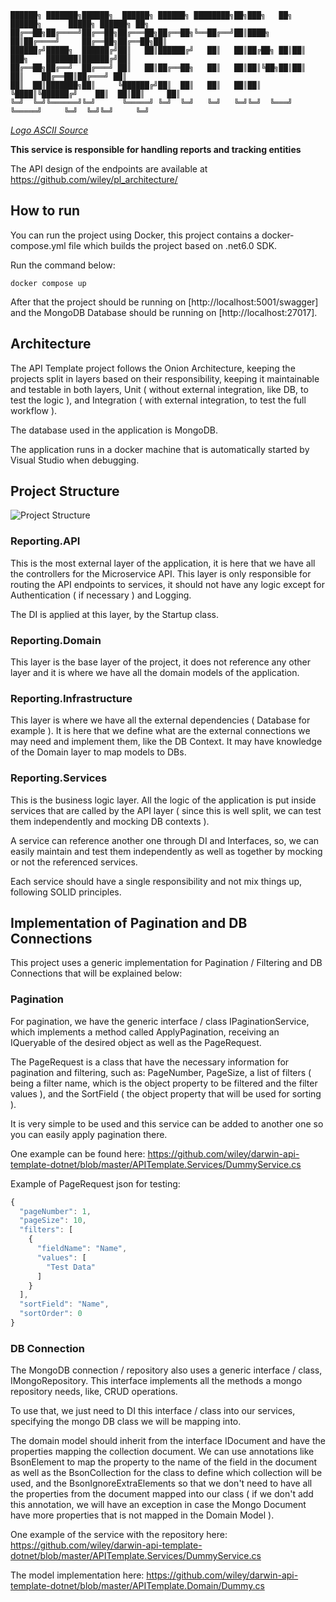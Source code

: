 ```
██████╗ ███████╗██████╗  ██████╗ ██████╗ ████████╗██╗███╗   ██╗ ██████╗      █████╗ ██████╗ ██╗
██╔══██╗██╔════╝██╔══██╗██╔═══██╗██╔══██╗╚══██╔══╝██║████╗  ██║██╔════╝     ██╔══██╗██╔══██╗██║
██████╔╝█████╗  ██████╔╝██║   ██║██████╔╝   ██║   ██║██╔██╗ ██║██║  ███╗    ███████║██████╔╝██║
██╔══██╗██╔══╝  ██╔═══╝ ██║   ██║██╔══██╗   ██║   ██║██║╚██╗██║██║   ██║    ██╔══██║██╔═══╝ ██║
██║  ██║███████╗██║     ╚██████╔╝██║  ██║   ██║   ██║██║ ╚████║╚██████╔╝    ██║  ██║██║     ██║
╚═╝  ╚═╝╚══════╝╚═╝      ╚═════╝ ╚═╝  ╚═╝   ╚═╝   ╚═╝╚═╝  ╚═══╝ ╚═════╝     ╚═╝  ╚═╝╚═╝     ╚═╝
```
*[Logo ASCII Source](https://patorjk.com/software/taag/#p=display&h=2&v=0&f=ANSI%20Shadow&t=REPORTING%20API)*                                                                                          

**This service is responsible for handling reports and tracking entities**

The API design of the endpoints are available at https://github.com/wiley/pl_architecture/

## How to run 

You can run the project using Docker, this project contains a docker-compose.yml file which builds the project based on .net6.0 SDK. 

Run the command below: 

```shell
docker compose up
```

After that the project should be running on [http://localhost:5001/swagger] and the MongoDB Database should be running on [http://localhost:27017].

## Architecture
The API Template project follows the Onion Architecture, keeping the projects split in layers based on their responsibility, keeping it maintainable and testable in both layers, Unit ( without external integration, like DB, to test the logic ), and Integration ( with external integration, to test the full workflow ).

The database used in the application is MongoDB.

The application runs in a docker machine that is automatically started by Visual Studio when debugging.

## Project Structure
![Project Structure](https://github.com/wiley/darwin-api-template-dotnet/blob/main/ProjectStructure.png)

### Reporting.API
This is the most external layer of the application, it is here that we have all the controllers for the Microservice API. This layer is only responsible for routing the API endpoints to services, it should not have any logic except for Authentication ( if necessary ) and Logging.

The DI is applied at this layer, by the Startup class.

### Reporting.Domain
This layer is the base layer of the project, it does not reference any other layer and it is where we have all the domain models of the application.

### Reporting.Infrastructure
This layer is where we have all the external dependencies ( Database for example ). It is here that we define what are the external connections we may need and implement them, like the DB Context. It may have knowledge of the Domain layer to map models to DBs.

### Reporting.Services
This is the business logic layer. All the logic of the application is put inside services that are called by the API layer ( since this is well split, we can test them independently and mocking DB contexts ).

A service can reference another one through DI and Interfaces, so, we can easily maintain and test them independently as well as together by mocking or not the referenced services.

Each service should have a single responsibility and not mix things up, following SOLID principles.



## Implementation of Pagination and DB Connections
This project uses a generic implementation for Pagination / Filtering and DB Connections that will be explained below:

### Pagination
For pagination, we have the generic interface / class IPaginationService, which implements a method called ApplyPagination, receiving an IQueryable of the desired object as well as the PageRequest.

The PageRequest is a class that have the necessary information for pagination and filtering, such as: PageNumber, PageSize, a list of filters ( being a filter name, which is the object property to be filtered and the filter values ), and the SortField ( the object property that will be used for sorting ).

It is very simple to be used and this service can be added to another one so you can easily apply pagination there.

One example can be found here: https://github.com/wiley/darwin-api-template-dotnet/blob/master/APITemplate.Services/DummyService.cs

Example of PageRequest json for testing:

``` javascript
{
  "pageNumber": 1,
  "pageSize": 10,
  "filters": [
    {
      "fieldName": "Name",
      "values": [
        "Test Data"
      ]
    }
  ],
  "sortField": "Name",
  "sortOrder": 0
}
```

### DB Connection
The MongoDB connection / repository also uses a generic interface / class, IMongoRepository. This interface implements all the methods a mongo repository needs, like, CRUD operations.

To use that, we just need to DI this interface / class into our services, specifying the mongo DB class we will be mapping into.

The domain model should inherit from the interface IDocument and have the properties mapping the collection document. We can use annotations like BsonElement to map the property to the name of the field in the document as well as the BsonCollection for the class to define which collection will be used, and the BsonIgnoreExtraElements so that we don't need to have all the properties from the document mapped into our class ( if we don't add this annotation, we will have an exception in case the Mongo Document have more properties that is not mapped in the Domain Model ).

One example of the service with the repository here: https://github.com/wiley/darwin-api-template-dotnet/blob/master/APITemplate.Services/DummyService.cs

The model implementation here: https://github.com/wiley/darwin-api-template-dotnet/blob/master/APITemplate.Domain/Dummy.cs
